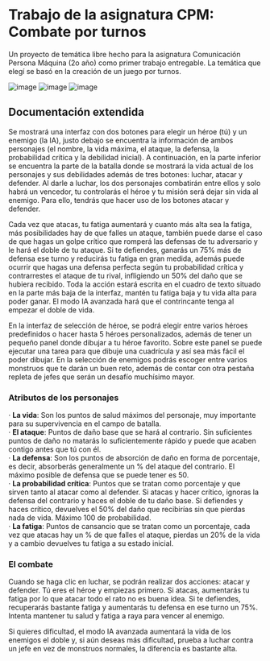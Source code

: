 # Trabajo de la asignatura CPM: Combate por turnos
Un proyecto de temática libre hecho para la asignatura Comunicación Persona Máquina (2o año) como primer trabajo entregable. La temática que elegí se basó en la creación de un juego por turnos.

![image](https://github.com/Sauleteh/trabajo-cpm-combate/assets/22859905/e89b4100-8397-4261-8cea-bf710ffe486a)
![image](https://github.com/Sauleteh/trabajo-cpm-combate/assets/22859905/e9935bf5-7dde-4577-a894-e34944ca2101)
![image](https://github.com/Sauleteh/trabajo-cpm-combate/assets/22859905/f2a18aff-cbff-474e-b8f9-ae010e57cac4)

## Documentación extendida
Se mostrará una interfaz con dos botones para elegir un héroe (tú) y un enemigo (la IA), justo debajo se encuentra la información de ambos personajes (el nombre, la vida máxima, el ataque, la defensa, la probabilidad crítica y la debilidad inicial). A continuación, en la parte inferior se encuentra la parte de la batalla donde se mostrará la vida actual de los personajes y sus debilidades además de tres botones: luchar, atacar y defender. Al darle a luchar, los dos personajes combatirán entre ellos y solo habrá un vencedor, tu controlarás el héroe y tu misión será dejar sin vida al enemigo. Para ello, tendrás que hacer uso de los botones atacar y defender.

Cada vez que atacas, tu fatiga aumentará y cuanto más alta sea la fatiga, más posibilidades hay de que falles un ataque, también puede darse el caso de que hagas un golpe crítico que romperá las defensas de tu adversario y le hará el doble de tu ataque. Si te defiendes, ganarás un 75% más de defensa ese turno y reducirás tu fatiga en gran medida, además puede ocurrir que hagas una defensa perfecta según tu probabilidad crítica y contrarrestes el ataque de tu rival, infligiendo un 50% del daño que se hubiera recibido.
Toda la acción estará escrita en el cuadro de texto situado en la parte más baja de la interfaz, mantén tu fatiga baja y tu vida alta para poder ganar. El modo IA avanzada hará que el contrincante tenga al empezar el doble de vida.

En la interfaz de selección de héroe, se podrá elegir entre varios héroes predefinidos o hacer hasta 5 héroes personalizados, además de tener un pequeño panel donde dibujar a tu héroe favorito. Sobre este panel se puede ejecutar una tarea para que dibuje una cuadrícula y así sea más fácil el poder dibujar.
En la selección de enemigos podrás escoger entre varios monstruos que te darán un buen reto, además de contar con otra pestaña repleta de jefes que serán un desafío muchísimo mayor.

### Atributos de los personajes
· **La vida**: Son los puntos de salud máximos del personaje, muy importante para su supervivencia en el campo de batalla.<br>
· **El ataque**: Puntos de daño base que se hará al contrario. Sin suficientes puntos de daño no matarás lo suficientemente rápido y puede que acaben contigo antes que tú con él.<br>
· **La defensa**: Son los puntos de absorción de daño en forma de porcentaje, es decir, absorberás generalmente un <defensa>% del ataque del contrario. El máximo posible de defensa que se puede tener es 50.<br>
· **La probabilidad crítica**: Puntos que se tratan como porcentaje y que sirven tanto al atacar como al defender. Si atacas y hacer crítico, ignoras la defensa del contrario y haces el doble de tu daño base. Si defiendes y haces crítico, devuelves el 50% del daño que recibirías sin que pierdas nada de vida. Máximo 100 de probabilidad.<br>
· **La fatiga**: Puntos de cansancio que se tratan como un porcentaje, cada vez que atacas hay un <fatiga>% de que falles el ataque, pierdas un 20% de la vida y a cambio devuelves tu fatiga a su estado inicial.

### El combate
Cuando se haga clic en luchar, se podrán realizar dos acciones: atacar y defender. Tú eres el héroe y empiezas primero. Si atacas, aumentarás tu fatiga por lo que atacar todo el rato no es buena idea. Si te defiendes, recuperarás bastante fatiga y aumentarás tu defensa en ese turno un 75%. Intenta mantener tu salud y fatiga a raya para vencer al enemigo.

Si quieres dificultad, el modo IA avanzada aumentará la vida de los enemigos el doble y, si aún deseas más dificultad, prueba a luchar contra un jefe en vez de monstruos normales, la diferencia es bastante alta.

